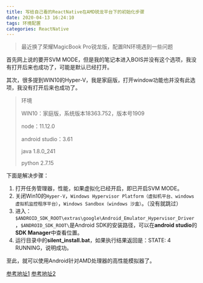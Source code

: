 ```yaml
---
title: 写给自己看的ReactNative在AMD锐龙平台下的初始化步骤
date: 2020-04-13 16:24:10
tags: 环境配置
categories: ReactNative
---
```


> 最近换了荣耀MagicBook Pro锐龙版，配置RN环境遇到一些问题

<!-- more -->

首先网上说的要开SVM MODE，但是我的笔记本进入BOIS并没有这个选项，我没有打开后来也成功了，可能是默认已经打开。

其次，很多提到WIN10的Hyper-V，我是家庭版，打开window功能也并没有此选项，我没有打开后来也成功了。

> 环境
>
> WIN10：家庭版，系统版本18363.752，版本号1909
>
> node：11.12.0
>
> android studio：3.61
>
> java 1.8.0_241
>
> python 2.7.15

下面是解决步骤：

1. 打开任务管理器，性能，如果虚拟化已经开启，即已开启SVM MODE。
2. 关闭Win10的`Hyper-V`，`Windows Hypervisor Platform（虚拟机平台、windows 虚拟机监控程序平台）`，`Windows Sandbox（windows 沙盒）`。（没有就跳过）
3. 进入：`$ANDROID_SDK_ROOT\extras\google\Android_Emulator_Hypervisor_Driver`，`$ANDROID_SDK_ROOT\`是Android SDK的安装路径，可以在**android studio**的**SDK Manager**中查看位置。
4. 运行目录中的**silent_install.bat**，如果执行结果返回是：STATE: 4 RUNNING，说明成功。

至此，就可以使用Android针对AMD处理器的高性能模拟器了。

[参考地址1](https://androidstudio.googleblog.com/2019/10/android-emulator-hypervisor-driver-for.html) [参考地址2](https://blog.csdn.net/a497785609/article/details/103832368)
